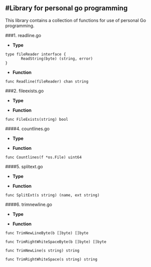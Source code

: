 #Library for personal go programming
---
This library contains a collection of functions for use of personal Go programming.

###1. readline.go
 * **Type**  
 ```
 type fileReader interface {
		ReadString(byte) (string, error)
}
```

 * **Function**  
```
func Readline(fileReader) chan string
```  

###2. fileexists.go
 * **Type**  

 * **Function**  
 ```
 func FileExists(string) bool
 ```  
   
####4. countlines.go  
 * **Type**
 
 * **Function**  
 ```
 func Countlines(f *os.File) uint64
 ```
 
####5. splitext.go
 * **Type**
 
 * **Function**  
 ```
 func SplitExt(s string) (name, ext string)
 ```
 
####6. trimnewline.go
 * **Type**
 
 * **Function**  
 ```
 func TrimNewLineByte(b []byte) []byte
 ```  
 ```
 func TrimRightWhiteSpaceByte(b []byte) []byte
 ```  
 ```  
 func TrimNewLine(s string) string
 ```  
 ```
 func TrimRightWhiteSpace(s string) string
 ```

 
 
 
